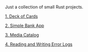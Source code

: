 Just a collection of small Rust projects. 

[1. Deck of Cards](https://github.com/praditya7/Rust/blob/main/main.rs)

[2. Simple Bank App](https://github.com/praditya7/Rust/blob/main/bank.rs)

[3. Media Catalog](https://github.com/praditya7/Rust/blob/main/media.rs)

[4. Reading and Writing Error Logs](https://github.com/praditya7/Rust/blob/main/logs.rs)
